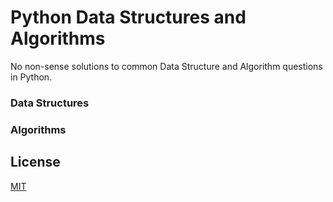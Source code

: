 # Python Data Structures and Algorithms

No non-sense solutions to common Data Structure and Algorithm questions in Python.

### Data Structures

### Algorithms

## License

[MIT](LICENSE)
